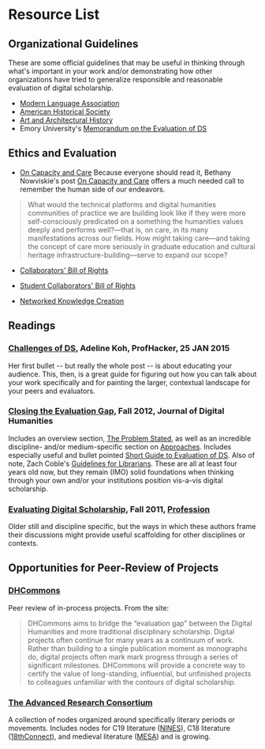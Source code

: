 # Resource List

## Organizational Guidelines
These are some official guidelines that may be useful in thinking through what's important in your work and/or demonstrating how other organizations have tried to generalize responsible and reasonable evaluation of digital scholarship.
* [Modern Language Association](https://www.mla.org/About-Us/Governance/Committees/Committee-Listings/Professional-Issues/Committee-on-Information-Technology/Guidelines-for-Evaluating-Work-in-Digital-Humanities-and-Digital-Media)
* [American Historical Society](https://www.historians.org/teaching-and-learning/digital-history-resources/evaluation-of-digital-scholarship-in-history/guidelines-for-the-evaluation-of-digital-scholarship-in-history)
* [Art and Architectural History](http://www.collegeart.org/pdf/evaluating-digital-scholarship-in-art-and-architectural-history.pdf)
* Emory University's [Memorandum on the Evaluation of DS](http://college.emory.edu/home/assets/documents/faculty/Digital-Scholarship-Memo-Nov2013.pdf)

## Ethics and Evaluation
* [On Capacity and Care](http://nowviskie.org/2015/on-capacity-and-care/)
Because everyone should read it, Bethany Nowviskie's post [On Capacity and Care](http://nowviskie.org/2015/on-capacity-and-care/) offers a much needed call to remember the human side of our endeavors. 
>What would the technical platforms and digital humanities communities of practice we are building look like if they were more self-consciously predicated on a something the humanities values deeply and performs well?—that is, on care, in its many manifestations across our fields. How might taking care—and taking the concept of care more seriously in graduate education and cultural heritage infrastructure-building—serve to expand our scope?

* [Collaborators' Bill of Rights](http://mcpress.media-commons.org/offthetracks/part-one-models-for-collaboration-career-paths-acquiring-institutional-support-and-transformation-in-the-field/a-collaboration/collaborators%E2%80%99-bill-of-rights/)

* [Student Collaborators' Bill of Rights](http://www.cdh.ucla.edu/news-events/a-student-collaborators-bill-of-rights/)

* [Networked Knowledge Creation](http://personal.psu.edu/amm81/sci/index.html) 


## Readings
### [Challenges of DS](http://chronicle.com/blogs/profhacker/the-challenges-of-digital-scholarship/38103), Adeline Koh, ProfHacker, 25 JAN 2015
Her first bullet -- but really the whole post -- is about educating your audience. This, then, is a great guide for figuring out how you can talk about your work specifically and for painting the larger, contextual landscape for your peers and evaluators. 

### [Closing the Evaluation Gap](http://journalofdigitalhumanities.org/1-4/closing-the-evaluation-gap/), Fall 2012, Journal of Digital Humanities
Includes an overview section, [The Problem Stated](http://journalofdigitalhumanities.org/1-4/living-in-a-digital-world-by-sheila-cavanagh/), as well as an incredible discipline- and/or medium-specific section on [Approaches](http://journalofdigitalhumanities.org/1-4/how-to-evaluate-digital-scholarship-by-todd-presner/). Includes especially useful and bullet pointed [Short Guide to Evaluation of DS](http://journalofdigitalhumanities.org/1-4/short-guide-to-evaluation-of-digital-work-by-geoffrey-rockwell/). Also of note, Zach Coble's [Guidelines for Librarians](http://journalofdigitalhumanities.org/1-4/evaluating-digital-humanities-work-guidelines-for-librarians-by-zach-coble/). These are all at least four years old now, but they remain (IMO) solid foundations when thinking through your own and/or your institutions position vis-a-vis digital scholarship.

### [Evaluating Digital Scholarship](http://www.mlajournals.org/doi/pdf/10.1632/prof.2011.2011.1.123), Fall 2011, [Profession](http://www.mlajournals.org/toc/prof/2011/1)
Older still and discipline specific, but the ways in which these authors frame their discussions might provide useful scaffolding for other disciplines or contexts. 

## Opportunities for Peer-Review of Projects
### [DHCommons](http://dhcommons.org/journal/about)
Peer review of in-process projects. From the site: 
>DHCommons aims to bridge the “evaluation gap” between the Digital Humanities and more traditional disciplinary scholarship. Digital projects often continue for many years as a continuum of work. Rather than building to a single publication moment as monographs do, digital projects often mark mark progress through a series of significant milestones. DHCommons will provide a concrete way to certify the value of long-standing, influential, but unfinished projects to colleagues unfamiliar with the contours of digital scholarship.

### [The Advanced Research Consortium](http://idhmcmain.tamu.edu/arcgrant/about/peer-review/)
A collection of nodes organized around specifically literary periods or movements. Includes nodes for C19 literature ([NINES](http://idhmcmain.tamu.edu/arcgrant/people/nines/)), C18 literature ([18thConnect](http://idhmcmain.tamu.edu/arcgrant/people/18thconnect/)), and medieval literature ([MESA](http://idhmcmain.tamu.edu/arcgrant/people/mesa/)) and is growing. 


